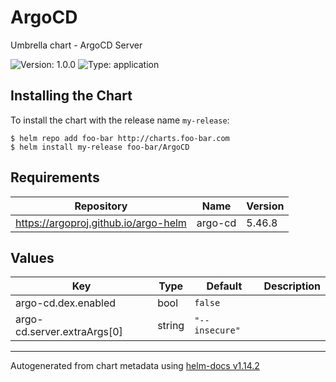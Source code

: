 # ArgoCD

Umbrella chart - ArgoCD Server

![Version: 1.0.0](https://img.shields.io/badge/Version-1.0.0-informational?style=flat-square) ![Type: application](https://img.shields.io/badge/Type-application-informational?style=flat-square)

## Installing the Chart

To install the chart with the release name `my-release`:

```console
$ helm repo add foo-bar http://charts.foo-bar.com
$ helm install my-release foo-bar/ArgoCD
```

## Requirements

| Repository | Name | Version |
|------------|------|---------|
| https://argoproj.github.io/argo-helm | argo-cd | 5.46.8 |

## Values

| Key | Type | Default | Description |
|-----|------|---------|-------------|
| argo-cd.dex.enabled | bool | `false` |  |
| argo-cd.server.extraArgs[0] | string | `"--insecure"` |  |

----------------------------------------------
Autogenerated from chart metadata using [helm-docs v1.14.2](https://github.com/norwoodj/helm-docs/releases/v1.14.2)